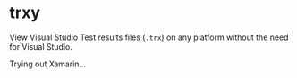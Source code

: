 # trxy

View Visual Studio Test results files (`.trx`) on any platform without the need for Visual Studio.

Trying out Xamarin...
